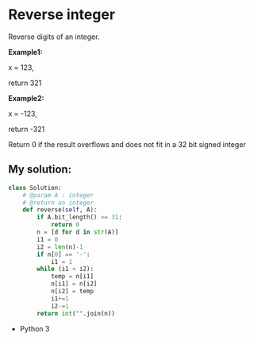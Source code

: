 # Reverse integer



Reverse digits of an integer.

**Example1:**

x = 123,

return 321

**Example2:**

x = -123,

return -321

Return 0 if the result overflows and does not fit in a 32 bit signed integer

## **My solution:**

```python
class Solution:
    # @param A : integer
    # @return an integer
    def reverse(self, A):
        if A.bit_length() >= 31:
            return 0
        n = [d for d in str(A)]
        i1 = 0
        i2 = len(n)-1
        if n[0] == '-':
            i1 = 1
        while (i1 < i2):
            temp = n[i1]
            n[i1] = n[i2]
            n[i2] = temp
            i1+=1
            i2-=1
        return int("".join(n))
```

* Python 3